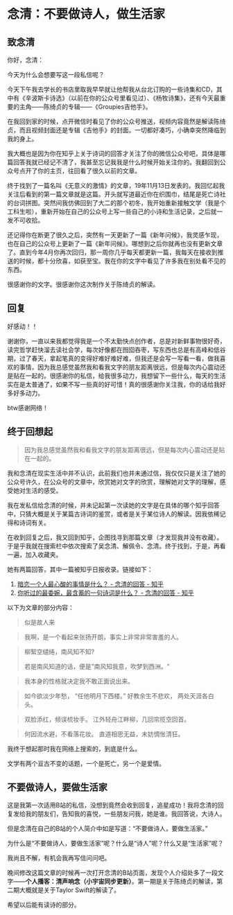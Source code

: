 # 念清：不要做诗人，做生活家

## 致念清

你好，念清：

今天为什么会想要写这一段私信呢？

今天下午我去学长的书店里取我早早就让他帮我从台北订购的一些诗集和CD，其中有《辛波斯卡诗选》（以前在你的公众号里看见过）、《杨牧诗集》，还有今天最重要的主角——陈绮贞的专辑——《Groupies吉他手》。

在我回到家的时候，点开微信时看见了你的公众号推送，视频内容竟然是解读陈绮贞，而且视频封面还是专辑《吉他手》的封面。一切都好凑巧，小确幸突然降临到我的身上。

我大概也是因为你在知乎上关于诗词的回答才关注了你的微信公众号吧，具体是哪篇回答我就已经记不清了，我甚至忘记我我是什么时候开始关注你的。我翻回到公众号点开了你的主页，往回看了很久以前的文章。

终于找到了一篇名叫《无意义的激情》的文章，19年11月13日发表的。我回忆起我关注后看到的第一篇文章就是这篇。开头就写道最近你在织围巾，结尾是死亡诗社的台词拼图。突然间我仿佛回到了大二的那个初冬，我开始重新接触文学（我是个工科生啦），重新开始在自己的公众号上写一些自己的小诗和生活记录，之后就一发不可收拾。

还记得你在断更了很久之后，突然有一天更新了一篇《新年问候》，我灵感乍现，也在自己的公众号上更新了一篇《新年问候》。哪想到之后你就再也没有更新文章了。直到今年4月你再次回归，那一周你几乎每天都更新一篇，我每天在接收到推送的时候，都十分欣喜，如获至宝。我在你的文字中看见了许多我在别处看不见的东西。

很感谢你的文字。很感谢你这次制作关于陈绮贞的解读。

## 回复

好感动！！

谢谢你，一直以来我都觉得我是一个不太勤快点创作者，总是对新鲜事物很好奇，读完哲学赶快溜去读社会学，每次好像都在囫囵吞枣，写东西也总是有高峰和低谷期，过了春天，拿起笔真的变得好难好难好难，但我还是会写一写看一看，做我喜欢的事情，因为我总感觉虽然我和看我文字的朋友距离很远，但是每次内心震动还是贴在一起的。很感谢你的私信，给我很多动力，我想留下一些什么，每天的生活实在是太普通了，如果不写一些真的好可惜！真的很感谢你关注我，你的话给我好多好多动力。

btw感谢网络！

## 终于回想起

> 因为我总感觉虽然我和看我文字的朋友距离很远，但是每次内心震动还是贴在一起的。

我和念清在现实生活中并不认识，此前我们也并未通过信，我仅仅只是关注了她的公众号许久，在公众号的文章中，欣赏她对文字的欣赏，理解她对文字的理解，感受她对生活的感受。

我在发私信给念清的时候，并未记起第一次读她的文字是在具体的哪个知乎回答中，只猜大概是关于某篇古诗词的鉴赏，或者是关于某位诗人的解读。因我依稀记得和诗词有关。

在收到回复之后，我又回到知乎，企图找寻到那篇文章（才发现我并没有收藏）。于是乎我就在搜索栏中依次搜索了吴念清、解佩令、念清。终于找到，于是，再看一遍，加入收藏夹。

她有两篇回答，其中一篇被知乎日报收录。链接如下：

1. [暗恋一个人最心酸的事情是什么？ - 念清的回答 - 知乎](https://www.zhihu.com/question/24461808/answer/380462409)
2. [你听过的最委婉，最含蓄的一句诗词是什么？ - 念清的回答 - 知乎](https://www.zhihu.com/question/51829486/answer/320266118)

以下为文章的部分内容：

> 似是故人来

> 我啊，是一个看起来张扬开朗，事实上非常非常害羞的人。

> 柳絮空缱绻，南风知不知?
>
> 若是南风知道的话，便是"南风知我意，吹梦到西洲。"

> 我本身的性格就决定我不敢正面说出来。

> 如今欲淡少年愁，
> “任他明月下西楼。”
> 好教余生不悲欢，
> 两处天涯各白头。

> 双脸添红，频误梳妆手。
> 江外轻舟江畔柳，几回帘揽空回首。

> 何因流水避，不看落花妆。
> 直道相思无益，未妨惆怅清狂。

我终于想起那时我在网络上搜索的，到底是什么。

文学有两个亘古不变的话题，一个是死亡，另一个是爱情。

## 不要做诗人，要做生活家

这是我第一次适用B站的私信，没想到竟然会收到回复，追星成功！我将念清的回复发给我的朋友们，告知我的喜悦，一些朋友问我，她是谁。我回答说，大诗人。

但是念清在自己的B站的个人简介中如是写道：“不要做诗人，要做生活家。”

为什么是“不要做诗人，要做生活家”呢？什么是“诗人”呢？什么又是“生活家”呢？

我尚且不解，有机会我再写信问问吧。

晚间修改这篇文章的时候再一次打开念清的B站页面，发现个人介绍处多了一段文字——**个人播客：清声响念（小宇宙同步更新）**。第一期是关于陈绮贞的解读，第二期大概就是关于Taylor Swift的解读了。

希望以后能有读诗的部分。

